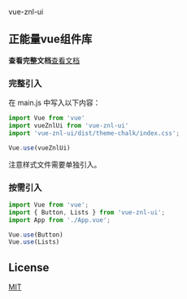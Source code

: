 vue-znl-ui

## 正能量vue组件库

**查看完整文档**[查看文档](https://vitozyf.github.io/vue-znl-ui/)

### 完整引入

在 main.js 中写入以下内容：

```javascript
import Vue from 'vue'
import vueZnlUi from 'vue-znl-ui'
import 'vue-znl-ui/dist/theme-chalk/index.css';

Vue.use(vueZnlUi)

```

注意样式文件需要单独引入。

### 按需引入

```javascript
import Vue from 'vue';
import { Button, Lists } from 'vue-znl-ui';
import App from './App.vue';

Vue.use(Button)
Vue.use(Lists)

```


## License

[MIT](https://choosealicense.com/licenses/mit/)
  ​
